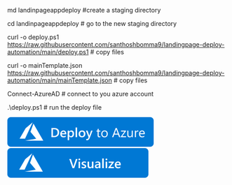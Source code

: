 md landinpageappdeploy #create a staging directory

cd landinpageappdeploy # go to the new staging directory

curl -o deploy.ps1 https://raw.githubusercontent.com/santhoshbomma9/landingpage-deploy-automation/main/deploy.ps1  # copy files

curl -o mainTemplate.json https://raw.githubusercontent.com/santhoshbomma9/landingpage-deploy-automation/main/mainTemplate.json  # copy files

Connect-AzureAD # connect to you azure account

.\deploy.ps1 # run the deploy file


[![Deploy To Azure](https://raw.githubusercontent.com/Azure/azure-quickstart-templates/master/1-CONTRIBUTION-GUIDE/images/deploytoazure.svg?sanitize=true)](https://portal.azure.com/#create/Microsoft.Template/uri/text=https%3A%2F%2Fraw.githubusercontent.com%2Fsanthoshb-msft%2FCommercial-Marketplace-SaaS-Manual-On-Boarding%2Fsb-quickdeploy%2Fresources%2Fdeploy%2FmainTemplate.json)  
[![Visualize](https://raw.githubusercontent.com/Azure/azure-quickstart-templates/master/1-CONTRIBUTION-GUIDE/images/visualizebutton.svg?sanitize=true)](http://armviz.io/#/?load=text=https%3A%2F%2Fraw.githubusercontent.com%2Fsanthoshb-msft%2FCommercial-Marketplace-SaaS-Manual-On-Boarding%2Fsb-quickdeploy%2Fresources%2Fdeploy%2FmainTemplate.json)
